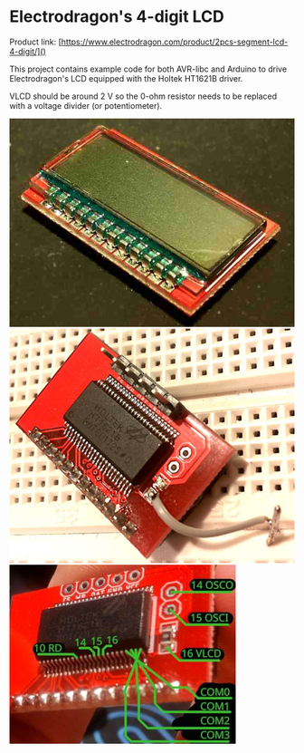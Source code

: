 # Electrodragon's 4-digit LCD

Product link: [https://www.electrodragon.com/product/2pcs-segment-lcd-4-digit/]()

This project contains example code for both AVR-libc and Arduino to drive Electrodragon's LCD equipped with the Holtek HT1621B driver.  

VLCD should be around 2 V so the 0-ohm resistor needs to be replaced with a voltage divider (or potentiometer).

![LCD](pics/lcdfront.jpg)
![LCD: with 0 ohm resistor removed](pics/lcdback.jpg)
![LCD: some useful pins](pics/lcdpinnit.jpg)

